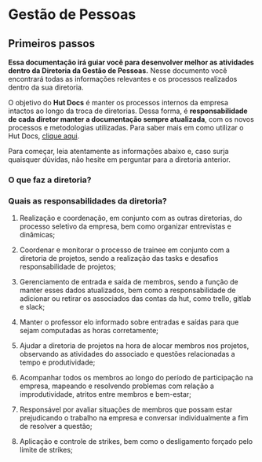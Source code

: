# Gestão de Pessoas

## Primeiros passos
**Essa documentação irá guiar você para desenvolver melhor as atividades dentro da 
Diretoria da Gestão de Pessoas.** Nesse documento você encontrará todas as informações
relevantes e os processos realizados dentro da sua diretoria.

O objetivo do **Hut Docs** é manter os processos internos da empresa intactos ao longo
da troca de diretorias. Dessa forma, é **responsabilidade de cada diretor manter a documentação sempre atualizada**, com 
os novos processos e metodologias utilizadas. Para saber mais em como utilizar o Hut Docs, [clique aqui](guias/como-documentar.md).

Para começar, leia atentamente as informações abaixo e, caso surja quaisquer dúvidas, não hesite em
perguntar para a diretoria anterior.

### O que faz a diretoria?

### Quais as responsabilidades da diretoria?
1. Realização e coordenação, em conjunto com as outras diretorias, do processo seletivo da empresa, bem como organizar entrevistas e dinâmicas;

2. Coordenar e monitorar o processo de trainee em conjunto com a diretoria de projetos, sendo a realização das tasks e desafios responsabilidade de projetos;

3. Gerenciamento de entrada e saída de membros, sendo a função de manter esses dados atualizados, bem como a responsabilidade de adicionar ou retirar os associados das contas da hut, como trello, gitlab e slack;

4. Manter o professor elo informado sobre entradas e saídas para que sejam computadas as horas corretamente;

5. Ajudar a diretoria de projetos na hora de alocar membros nos projetos, observando as atividades do associado e questões relacionadas a tempo e produtividade;

6. Acompanhar todos os membros ao longo do período de participação na empresa, mapeando e resolvendo problemas com relação a improdutividade, atritos entre membros e bem-estar;

7. Responsável por avaliar situações de membros que possam estar prejudicando o trabalho na empresa e conversar individualmente a fim de resolver a questão;

8. Aplicação e controle de strikes, bem como o desligamento forçado pelo limite de strikes;
